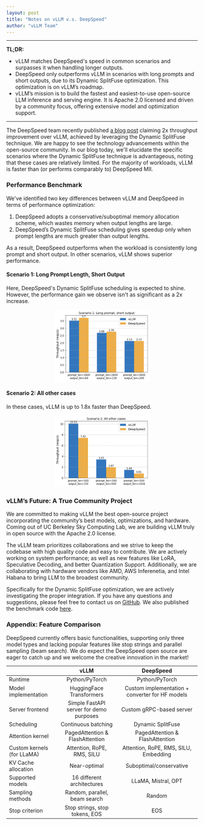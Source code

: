 ```yaml
---
layout: post
title: "Notes on vLLM v.s. DeepSpeed"
author: "vLLM Team"
---
```


---
**TL;DR:**

- vLLM matches DeepSpeed's speed in common scenarios and surpasses it when handling longer outputs.
- DeepSpeed only outperforms vLLM in scenarios with long prompts and short outputs, due to its Dynamic SplitFuse optimization. This optimization is on vLLM’s roadmap.
- vLLM’s mission is to build the fastest and easiest-to-use open-source LLM inference and serving engine. It is Apache 2.0 licensed and driven by a community focus, offering extensive model and optimization support.

---

The DeepSpeed team recently published [a blog post](https://github.com/microsoft/DeepSpeed/tree/master/blogs/deepspeed-fastgen) claiming 2x throughput improvement over vLLM, achieved by leveraging the Dynamic SplitFuse technique.
We are happy to see the technology advancements within the open-source community.
In our blog today, we'll elucidate the specific scenarios where the Dynamic SplitFuse technique is advantageous, noting that these cases are relatively limited.
For the majority of workloads, vLLM is faster than (or performs comparably to) DeepSpeed MII.


### Performance Benchmark

We've identified two key differences between vLLM and DeepSpeed in terms of performance optimization:

1. DeepSpeed adopts a conservative/suboptimal memory allocation scheme, which wastes memory when output lengths are large.
2. DeepSpeed’s Dynamic SplitFuse scheduling gives speedup only when prompt lengths are much greater than output lengths.

As a result, DeepSpeed outperforms when the workload is consistently long prompt and short output.
In other scenarios, vLLM shows superior performance.

#### Scenario 1: Long Prompt Length, Short Output
Here, DeepSpeed's Dynamic SplitFuse scheduling is expected to shine.
However, the performance gain we observe isn't as significant as a 2x increase.

<p align="center">
<picture>
<img src="/assets/figures/notes-vllm-vs-deepspeed/s1.png" width="50%">
</picture>
</p>

#### Scenario 2: All other cases
In these cases, vLLM is up to 1.8x faster than DeepSpeed.

<p align="center">
<picture>
<img src="/assets/figures/notes-vllm-vs-deepspeed/s2.png" width="50%">
</picture>
</p>


### vLLM’s Future: A True Community Project
We are committed to making vLLM the best open-source project incorporating the community’s best models, optimizations, and hardware. Coming out of UC Berkeley Sky Computing Lab, we are building vLLM truly in open source with the Apache 2.0 license.

The vLLM team prioritizes collaborations and we strive to keep the codebase with high quality code and easy to contribute. We are actively working on system performance; as well as new features like LoRA, Speculative Decoding, and better Quantization Support. Additionally, we are collaborating with hardware vendors like AMD, AWS Inferenetia, and Intel Habana to bring LLM to the broadest community.

Specifically for the Dynamic SplitFuse optimization, we are actively investigating the proper integration. If you have any questions and suggestions, please feel free to contact us on [GitHub](https://github.com/vllm-project/vllm). We also published the benchmark code [here](https://github.com/vllm-project/vllm/blob/main/benchmarks/benchmark_throughput.py).

### Appendix: Feature Comparison

DeepSpeed currently offers basic functionalities, supporting only three model types and lacking popular features like stop strings and parallel sampling (beam search).
We do expect the DeepSpeed open source are eager to catch up and we welcome the creative innovation in the market!

|                            |                   vLLM                  |                    DeepSpeed                    |
|----------------------------|:---------------------------------------:|:-----------------------------------------------:|
| Runtime                    | Python/PyTorch                          | Python/PyTorch                                  |
| Model implementation       | HuggingFace Transformers                | Custom implementation + converter for HF models |
| Server frontend            | Simple FastAPI server for demo purposes | Custom gRPC-based server                        |
| Scheduling                 | Continuous batching                     | Dynamic SplitFuse                               |
| Attention kernel           | PagedAttention & FlashAttention         | PagedAttention & FlashAttention                 |
| Custom kernels (for LLaMA) | Attention, RoPE, RMS, SILU              | Attention, RoPE, RMS, SILU, Embedding           |
| KV Cache allocation        | Near-optimal                            | Suboptimal/conservative                         |
| Supported models           | 16 different architectures              | LLaMA, Mistral, OPT                             |
| Sampling methods           | Random, parallel, beam search           | Random                                          |
| Stop criterion             | Stop strings, stop tokens, EOS          | EOS                                             |
